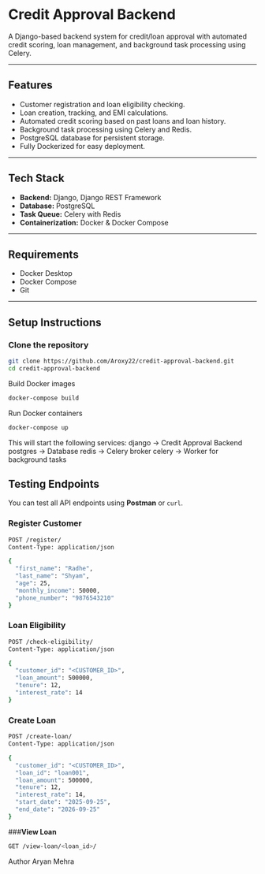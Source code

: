 # Credit Approval Backend

A Django-based backend system for credit/loan approval with automated credit scoring, loan management, and background task processing using Celery.

---

## **Features**

- Customer registration and loan eligibility checking.
- Loan creation, tracking, and EMI calculations.
- Automated credit scoring based on past loans and loan history.
- Background task processing using Celery and Redis.
- PostgreSQL database for persistent storage.
- Fully Dockerized for easy deployment.

---

## **Tech Stack**

- **Backend:** Django, Django REST Framework
- **Database:** PostgreSQL
- **Task Queue:** Celery with Redis
- **Containerization:** Docker & Docker Compose

---

## **Requirements**

- Docker Desktop
- Docker Compose
- Git

---

## **Setup Instructions**

### **Clone the repository**
```bash
git clone https://github.com/Aroxy22/credit-approval-backend.git
cd credit-approval-backend
```

Build Docker images
```bash
docker-compose build
```

Run Docker containers
```bash
docker-compose up
```

This will start the following services:
django → Credit Approval Backend
postgres → Database
redis → Celery broker
celery → Worker for background tasks

## **Testing Endpoints**

You can test all API endpoints using **Postman** or `curl`.

### **Register Customer**
```bash
POST /register/
Content-Type: application/json

{
  "first_name": "Radhe",
  "last_name": "Shyam",
  "age": 25,
  "monthly_income": 50000,
  "phone_number": "9876543210"
}
```
### **Loan Eligibility**
```bash
POST /check-eligibility/
Content-Type: application/json

{
  "customer_id": "<CUSTOMER_ID>",
  "loan_amount": 500000,
  "tenure": 12,
  "interest_rate": 14
}
```
### **Create Loan**
```bash
POST /create-loan/
Content-Type: application/json

{
  "customer_id": "<CUSTOMER_ID>",
  "loan_id": "loan001",
  "loan_amount": 500000,
  "tenure": 12,
  "interest_rate": 14,
  "start_date": "2025-09-25",
  "end_date": "2026-09-25"
}
```

###**View Loan**
```bash
GET /view-loan/<loan_id>/
```

Author
Aryan Mehra

